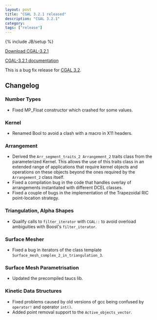 ```yaml
---
layout: post
title: "CGAL 3.2.1 released"
description: "CGAL 3.2.1"
category:
tags: ["release"]
---
```

{% include JB/setup %}

<i class="bi bi-arrow-down-circle"></i>
<a href="https://github.com/CGAL/cgal/releases/tag/releases%2FCGAL-3.2.1">Download CGAL-3.2.1</a>

<i class="bi bi-book"></i>
<a href="https://doc.cgal.org/Manual/3.2.1/doc_html/cgal_manual/packages.html">CGAL-3.2.1 documentation</a>

<p>This is a bug fix release for <a href="../../../../2006/05/01/cgal-32">CGAL 3.2</a>.</p>

<div class="product-detail-info" markdown="1">

## Changelog

### Number Types
  - Fixed MP_Float constructor which crashed for some values.

### Kernel
  - Renamed Bool to avoid a clash with a macro in X11 headers.

### Arrangement
  - Derived the `Arr_segment_traits_2 Arrangement_2` traits class from
    the parameterized Kernel. This allows the use of this traits class
    in an extended range of applications that require kernel objects and
    operations on these objects beyond the ones required by the
    `Arrangement_2` class itself.
  - Fixed a compilation bug in the code that handles overlay of
    arrangements instantiated with different DCEL classes.
  - Fixed a couple of bugs in the implementation of the Trapezoidal RIC point-location strategy.

### Triangulation, Alpha Shapes
  - Qualify calls to `filter_iterator` with `CGAL::` to avoid overload
    ambiguities with Boost's `filter_iterator`.

### Surface Mesher
  - Fixed a bug in iterators of the class template `Surface_mesh_complex_2_in_triangulation_3`.

### Surface Mesh Parametrisation
  - Updated the precompiled taucs lib.

### Kinetic Data Structures
  - Fixed problems caused by old versions of gcc being confused by `operator!` and operator `int()`.
  - Added point removal support to the `Active_objects_vector`.
</div>

